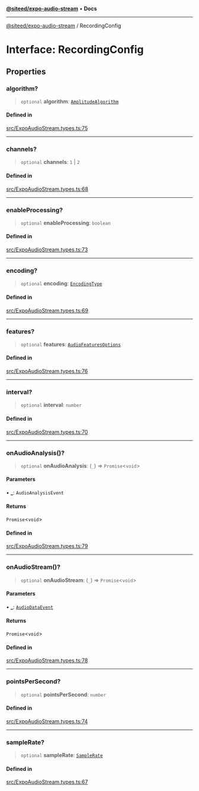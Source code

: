 [**@siteed/expo-audio-stream**](../README.md) • **Docs**

***

[@siteed/expo-audio-stream](../README.md) / RecordingConfig

# Interface: RecordingConfig

## Properties

### algorithm?

> `optional` **algorithm**: [`AmplitudeAlgorithm`](../type-aliases/AmplitudeAlgorithm.md)

#### Defined in

[src/ExpoAudioStream.types.ts:75](https://github.com/deeeed/expo-audio-stream/blob/0f696d587834cc1241d34bb99aa8cdd052d87665/packages/expo-audio-stream/src/ExpoAudioStream.types.ts#L75)

***

### channels?

> `optional` **channels**: `1` \| `2`

#### Defined in

[src/ExpoAudioStream.types.ts:68](https://github.com/deeeed/expo-audio-stream/blob/0f696d587834cc1241d34bb99aa8cdd052d87665/packages/expo-audio-stream/src/ExpoAudioStream.types.ts#L68)

***

### enableProcessing?

> `optional` **enableProcessing**: `boolean`

#### Defined in

[src/ExpoAudioStream.types.ts:73](https://github.com/deeeed/expo-audio-stream/blob/0f696d587834cc1241d34bb99aa8cdd052d87665/packages/expo-audio-stream/src/ExpoAudioStream.types.ts#L73)

***

### encoding?

> `optional` **encoding**: [`EncodingType`](../type-aliases/EncodingType.md)

#### Defined in

[src/ExpoAudioStream.types.ts:69](https://github.com/deeeed/expo-audio-stream/blob/0f696d587834cc1241d34bb99aa8cdd052d87665/packages/expo-audio-stream/src/ExpoAudioStream.types.ts#L69)

***

### features?

> `optional` **features**: [`AudioFeaturesOptions`](AudioFeaturesOptions.md)

#### Defined in

[src/ExpoAudioStream.types.ts:76](https://github.com/deeeed/expo-audio-stream/blob/0f696d587834cc1241d34bb99aa8cdd052d87665/packages/expo-audio-stream/src/ExpoAudioStream.types.ts#L76)

***

### interval?

> `optional` **interval**: `number`

#### Defined in

[src/ExpoAudioStream.types.ts:70](https://github.com/deeeed/expo-audio-stream/blob/0f696d587834cc1241d34bb99aa8cdd052d87665/packages/expo-audio-stream/src/ExpoAudioStream.types.ts#L70)

***

### onAudioAnalysis()?

> `optional` **onAudioAnalysis**: (`_`) => `Promise`\<`void`\>

#### Parameters

• **\_**: `AudioAnalysisEvent`

#### Returns

`Promise`\<`void`\>

#### Defined in

[src/ExpoAudioStream.types.ts:79](https://github.com/deeeed/expo-audio-stream/blob/0f696d587834cc1241d34bb99aa8cdd052d87665/packages/expo-audio-stream/src/ExpoAudioStream.types.ts#L79)

***

### onAudioStream()?

> `optional` **onAudioStream**: (`_`) => `Promise`\<`void`\>

#### Parameters

• **\_**: [`AudioDataEvent`](AudioDataEvent.md)

#### Returns

`Promise`\<`void`\>

#### Defined in

[src/ExpoAudioStream.types.ts:78](https://github.com/deeeed/expo-audio-stream/blob/0f696d587834cc1241d34bb99aa8cdd052d87665/packages/expo-audio-stream/src/ExpoAudioStream.types.ts#L78)

***

### pointsPerSecond?

> `optional` **pointsPerSecond**: `number`

#### Defined in

[src/ExpoAudioStream.types.ts:74](https://github.com/deeeed/expo-audio-stream/blob/0f696d587834cc1241d34bb99aa8cdd052d87665/packages/expo-audio-stream/src/ExpoAudioStream.types.ts#L74)

***

### sampleRate?

> `optional` **sampleRate**: [`SampleRate`](../type-aliases/SampleRate.md)

#### Defined in

[src/ExpoAudioStream.types.ts:67](https://github.com/deeeed/expo-audio-stream/blob/0f696d587834cc1241d34bb99aa8cdd052d87665/packages/expo-audio-stream/src/ExpoAudioStream.types.ts#L67)
